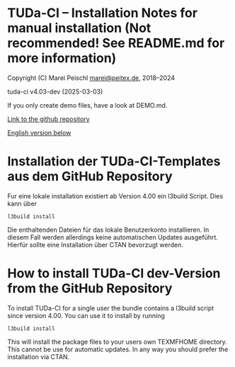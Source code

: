 # TUDa-CI – Installation Notes for manual installation (Not recommended! See README.md for more information)

Copyright (C) Marei Peischl <marei@peitex.de>, 2018–2024

tuda-ci v4.03-dev (2025-03-03)

If you only create demo files, have a look at DEMO.md.

[Link to the github repository](https://github.com/tudace/tuda_latex_templates)

[English version below](#how-to-install-tuda-ci-dev-version-from-the-github-repository)

# Installation der TUDa-CI-Templates aus dem GitHub Repository

Fur eine lokale installation existiert ab Version 4.00 ein l3build Script. Dies kann über

```
l3build install
```

Die enthaltenden Dateien für das lokale Benutzerkonto installieren. In diesem Fall werden allerdings keine automatischen Updates ausgeführt. Hierfür sollte eine Installation über CTAN bevorzugt werden.

# How to install TUDa-CI dev-Version from the GitHub Repository

To install TUDa-CI for a single user the bundle contains a l3build script since version 4.00. You can use it to install by running

```
l3build install
```

This will install the package files to your users own TEXMFHOME directory. This cannot be use for automatic updates. In any way you should prefer the installation via CTAN.
